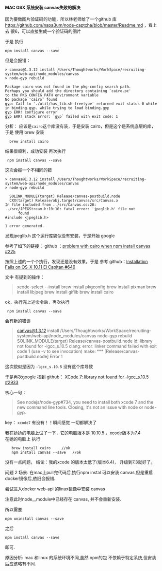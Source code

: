 #### MAC OSX 系统安装 canvas失败的解决

因为要做图片验证码的功能，所以林老师给了一个github 库 https://github.com/napa3um/node-captcha/blob/master/Readme.md
，看上去 很6，可以直接生成一个验证码的图片

于是 执行
```
npm install canvas --save

```
但是会报错：
```
> canvas@1.3.12 install /Users/Thoughtworks/WorkSpace/recruiting-system/web-api/node_modules/canvas
> node-gyp rebuild

Package cairo was not found in the pkg-config search path.
Perhaps you should add the directory containing `cairo.pc'
to the PKG_CONFIG_PATH environment variable
No package 'cairo' found
gyp: Call to './util/has_lib.sh freetype' returned exit status 0 while in binding.gyp. while trying to load binding.gyp
gyp ERR! configure error
gyp ERR! stack Error: `gyp` failed with exit code: 1

```

分析： 应该是`cairo`这个库没有装，于是安装 cairo，但是这个是系统底层的库，于是 使用 brew 安装
```
  brew install cairo
```
结果很顺利，成功安装
再次执行
```
 npm install canvas --save 
```
这次会报一个不相同的错
```
> canvas@1.3.12 install /Users/Thoughtworks/WorkSpace/recruiting-system/web-api/node_modules/canvas
> node-gyp rebuild

  SOLINK_MODULE(target) Release/canvas-postbuild.node
  CXX(target) Release/obj.target/canvas/src/Canvas.o
In file included from ../src/Canvas.cc:20:
../src/JPEGStream.h:10:10: fatal error: 'jpeglib.h' file not
      found
#include <jpeglib.h>
         ^
1 error generated.
```

发现jpeglib.h 这个运行库貌似没有安装，于是开始 google

参考了如下的链接：
github ：[problem with cairo when npm install canvas #225](https://github.com/Automattic/node-canvas/issues/225)

按照上述的一个个执行，发现还是没有效果，于是
参考 github：[Installation Fails on OS-X 10.11 El Capitan #649](https://github.com/Automattic/node-canvas/issues/649)

文中 有提到的操作：
> xcode-select --install
> brew install pkgconfig
> brew install pixman
> brew install libjpeg
> brew install giflib 
> brew install cairo

ok，执行完上述命令后，再次执行
```
 npm install canvas --save 
```
会有新的错误
> canvas@1.3.12 install /Users/Thoughtworks/WorkSpace/recruiting-system/web-api/node_modules/canvas
> node-gyp rebuild
> SOLINK_MODULE(target) Release/canvas-postbuild.node
ld: library not found for -lgcc_s.10.5
clang: error: linker command failed with exit code 1 (use -v to see invocation)
make: *** [Release/canvas-postbuild.node] Error 1


这次貌似是因为  `-lgcc_s.10.5`  没有这个库导致

于是再次google 找到
github： [XCode 7: library not found for -lgcc_s.10.5 #2933](https://github.com/nodejs/node/issues/2933)

核心一句：
> See nodejs/node-gyp#734, you need to install both xcode 7 and the new command line tools. Closing, it's not an issue with node or node-gyp.

key：   `xcode7`   有没有！！瞬间感觉 一切都解决了

我在娇娇的电脑上试了一下，它的电脑版本是 10.10.5 ，xcode版本为7.4  
在她的电脑上 执行
```
   brew install cairo     //ok
   npm install canvas --save   //ok
```

没有一点问题，
结论：我的xcode 的版本太低了(版本6.4)，  升级到7.3就好了。


问题 2
场景:
在mac上pull完代码后,执行npm instal 可以安装 canvas,但是重启docker镜像后,依旧会报错. 

尝试进入docker web-api 的linux镜像中安装 canvas

注意此时node__module中已经存在 canvas, 并不会重新安装.

所以需要

```
npm uninstall canvas --save 
```

之后


```
npm install canvas --save 
```

即可.

原因分析: mac 和linux 的系统环境不同,虽然 npm的包 不依赖于特定系统,但安装后应该略有不同.


